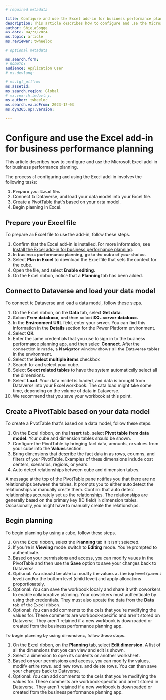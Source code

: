 ```yaml
---
# required metadata

title: Configure and use the Excel add-in for business performance planning
description: This article describes how to configure and use the Microsoft Excel add-in for business performance planning.
author: ShielaSogge
ms.date: 04/23/2024
ms.topic: article
ms.reviewer: twheeloc

# optional metadata

ms.search.form: 
# ROBOTS: 
audience: Application User
# ms.devlang: 

# ms.tgt_pltfrm: 
ms.assetid: 
ms.search.region: Global
# ms.search.industry: 
ms.author: twheeloc
ms.search.validFrom: 2023-12-03
ms.dyn365.ops.version: 

---
```

# Configure and use the Excel add-in for business performance planning

This article describes how to configure and use the Microsoft Excel add-in for business performance planning.

The process of configuring and using the Excel add-in involves the following tasks:

1. Prepare your Excel file.
2. Connect to Dataverse, and load your data model into your Excel file.
3. Create a PivotTable that's based on your data model.
4. Begin planning in Excel.

## Prepare your Excel file

To prepare an Excel file to use the add-in, follow these steps.

1. Confirm that the Excel add-in is installed. For more information, see [Install the Excel add-in for business performance planning](install-excel-add.md).
2. In business performance planning, go to the cube of your choice.
3. Select **Plan in Excel** to download the Excel file that sets the context for the cube.
4. Open the file, and select **Enable editing**.
5. On the Excel ribbon, notice that a **Planning** tab has been added.

## Connect to Dataverse and load your data model

To connect to Dataverse and load a data model, follow these steps.

1. On the Excel ribbon, on the **Data** tab, select **Get data**.
2. Select **From database**, and then select **SQL server database**.
3. In the **Environment URL** field, enter your server. You can find this information in the **Details** section for the Power Platform environment.
4. Select **OK**.
5. Enter the same credentials that you use to sign in to the business performance planning app, and then select **Connect**. After the connection is made, a **Navigator** window shows all the Dataverse tables in the environment.
6. Select the **Select multiple items** checkbox.
7. Search for and select your cube.
8. Select **Select related tables** to have the system automatically select all the dimensions.
9. Select **Load**. Your data model is loaded, and data is brought from Dataverse into your Excel workbook. The data load might take some time, depending on the volume of data in Dataverse.
10. We recommend that you save your workbook at this point.

## Create a PivotTable based on your data model

To create a PivotTable that's based on a data model, follow these steps.

1. On the Excel ribbon, on the **Insert** tab, select **Pivot table from data model**. Your cube and dimension tables should be shown.
2. Configure the PivotTable by bringing fact data, amounts, or values from your cube into the **Values** section.
3. Bring dimensions that describe the fact data in as rows, columns, and filters of your PivotTable. Examples of these dimensions include cost centers, scenarios, regions, or years.
4. Auto detect relationships between cube and dimension tables.

A message at the top of the PivotTable pane notifies you that there are no relationships between the tables. It prompts you to either auto detect the relationships or manually create them. Confirm that auto detect relationships accurately set up the relationships. The relationships are generally based on the primary key (ID field) in dimension tables. Occasionally, you might have to manually create the relationships.

## Begin planning

To begin planning by using a cube, follow these steps.

1. On the Excel ribbon, select the **Planning** tab if it isn't selected.
2. If you're in **Viewing** mode, switch to **Editing** mode. You're prompted to authenticate.
3. Based on your permissions and access, you can modify values in the PivotTable and then use the **Save** option to save your changes back to Dataverse.
4. Optional: You should be able to modify the values at the top level (parent level) and/or the bottom level (child level) and apply allocations proportionately.
5. Optional: You can save the workbook locally and share it with coworkers to enable collaborative planning. Your coworkers must authenticate by using their credentials. They must also update the data from the **Data** tab of the Excel ribbon.
6. Optional: You can add comments to the cells that you're modifying the values for. These comments are workbook-specific and aren't stored on Dataverse. They aren't retained if a new workbook is downloaded or created from the business performance planning app.

To begin planning by using dimensions, follow these steps.

1. On the Excel ribbon, on the **Planning** tab, select **Edit dimension**. A list of all the dimensions that you can view and edit is shown.
2. Select a dimension to open its contents on another worksheet.
3. Based on your permissions and access, you can modify the values, modify entire rows, add new rows, and delete rows. You can then save your changes back to Dataverse.
4. Optional: You can add comments to the cells that you're modifying the values for. These comments are workbook-specific and aren't stored in Dataverse. They aren't retained if a new workbook is downloaded or created from the business performance planning app.
